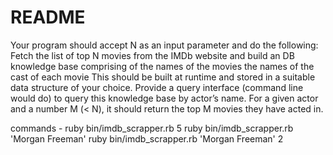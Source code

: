 # README

Your program should accept N as an input parameter and do the following:
Fetch the list of top N movies from the IMDb website and build an DB knowledge base comprising of
the names of the movies
the names of the cast of each movie
This should be built at runtime and stored in a suitable data structure of your choice.
Provide a query interface (command line would do) to query this knowledge base by actor’s name. For a given actor and a number M (< N), it should return the top M movies they have acted in.



commands - 
ruby bin/imdb_scrapper.rb 5
ruby bin/imdb_scrapper.rb 'Morgan Freeman' 
ruby bin/imdb_scrapper.rb 'Morgan Freeman' 2
